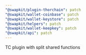 ```yaml
---
"@swapkit/plugin-thorchain": patch
"@swapkit/wallet-coinbase": patch
"@swapkit/wallet-keystore": patch
"@swapkit/helpers": patch
"@swapkit/wallet-keepkey": patch
"@swapkit/api": patch
---
```


TC plugin with split shared functions
